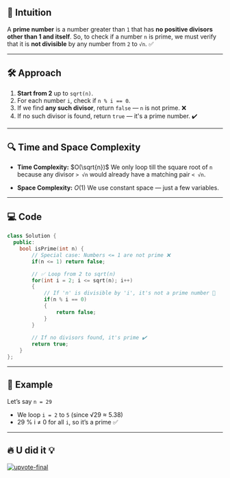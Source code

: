 ## 🧠 **Intuition**

A **prime number** is a number greater than `1` that has **no positive divisors other than 1 and itself**. So, to check if a number `n` is prime, we must verify that it is **not divisible** by any number from `2` to `√n`. ✅

---

## 🛠️ **Approach**

1. **Start from 2** up to `sqrt(n)`.
2. For each number `i`, check if `n % i == 0`.
3. If we find **any such divisor**, return `false` — `n` is not prime. ❌
4. If no such divisor is found, return `true` — it's a prime number. ✔️

---

## 🔍 **Time and Space Complexity**

* **Time Complexity:**
  $O(\sqrt{n})$
  We only loop till the square root of `n` because any divisor `> √n` would already have a matching pair `< √n`.

* **Space Complexity:**
  $O(1)$
  We use constant space — just a few variables.

---

## 💻 **Code**

```cpp
class Solution {
  public:
    bool isPrime(int n) {
        // Special case: Numbers <= 1 are not prime ❌
        if(n <= 1) return false;

        // ✅ Loop from 2 to sqrt(n)
        for(int i = 2; i <= sqrt(n); i++)
        {
            // If 'n' is divisible by 'i', it's not a prime number 🚫
            if(n % i == 0)
            {
                return false;
            }
        }
        
        // If no divisors found, it's prime ✔️
        return true;
    }
};
```

---

## 🧪 Example

Let’s say `n = 29`

* We loop `i = 2` to `5` (since √29 ≈ 5.38)
* 29 % i ≠ 0 for all `i`, so it’s a prime ✅


---

## 🔥 **U did it** 💡

<a href="https://ibb.co/pV23Gs3"><img src="https://i.ibb.co/dCBQ13Q/upvote-final.png" alt="upvote-final" border="0"></a>


